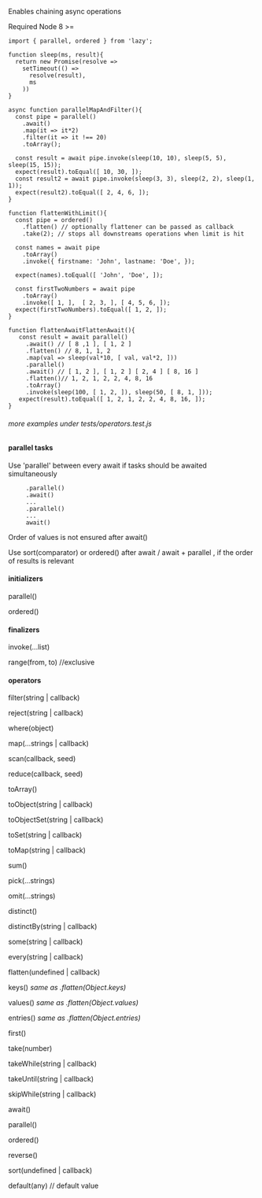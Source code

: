 Enables chaining async operations

Required Node 8 >=
```
import { parallel, ordered } from 'lazy';

function sleep(ms, result){
  return new Promise(resolve => 
    setTimeout(() => 
      resolve(result), 
      ms
    ))
}

async function parallelMapAndFilter(){
  const pipe = parallel()
    .await()
    .map(it => it*2)
    .filter(it => it !== 20)
    .toArray();

  const result = await pipe.invoke(sleep(10, 10), sleep(5, 5), sleep(15, 15));
  expect(result).toEqual([ 10, 30, ]);
  const result2 = await pipe.invoke(sleep(3, 3), sleep(2, 2), sleep(1, 1));
  expect(result2).toEqual([ 2, 4, 6, ]);   
}

function flattenWithLimit(){
  const pipe = ordered()
    .flatten() // optionally flattener can be passed as callback
    .take(2); // stops all downstreams operations when limit is hit

  const names = await pipe
    .toArray()
    .invoke({ firstname: 'John', lastname: 'Doe', });

  expect(names).toEqual([ 'John', 'Doe', ]);

  const firstTwoNumbers = await pipe
    .toArray()    
    .invoke([ 1, ],  [ 2, 3, ], [ 4, 5, 6, ]);
  expect(firstTwoNumbers).toEqual([ 1, 2, ]);       
}

function flattenAwaitFlattenAwait(){
   const result = await parallel()
     .await() // [ 8 ,1 ], [ 1, 2 ]
     .flatten() // 8, 1, 1, 2
     .map(val => sleep(val*10, [ val, val*2, ]))
     .parallel()
     .await() // [ 1, 2 ], [ 1, 2 ] [ 2, 4 ] [ 8, 16 ]
     .flatten()// 1, 2, 1, 2, 2, 4, 8, 16
     .toArray()
     .invoke(sleep(100, [ 1, 2, ]), sleep(50, [ 8, 1, ]));
   expect(result).toEqual([ 1, 2, 1, 2, 2, 4, 8, 16, ]);
}
```
###### more examples under tests/operators.test.js

#### parallel tasks

Use 'parallel' between every await if tasks should be awaited simultaneously 
```...
     .parallel()
     .await()
     ...
     .parallel()
     ...
     await()
```

Order of values is not ensured after await()

Use sort(comparator) or ordered() after await / await + parallel , if the order of results is relevant

#### initializers
parallel()

ordered()

#### finalizers
invoke(...list)

range(from, to) //exclusive

#### operators

filter(string | callback)

reject(string | callback)

where(object)

map(...strings | callback)

scan(callback, seed)

reduce(callback, seed)

toArray()

toObject(string | callback)

toObjectSet(string | callback)

toSet(string | callback)

toMap(string | callback)

sum()

pick(...strings)

omit(...strings)

distinct()

distinctBy(string | callback)

some(string | callback)

every(string | callback)

flatten(undefined | callback)

keys()  _same as  .flatten(Object.keys)_

values() _same as .flatten(Object.values)_

entries() _same as .flatten(Object.entries)_

first()

take(number)

takeWhile(string | callback)

takeUntil(string | callback)

skipWhile(string | callback)

await()

parallel()

ordered()

reverse()

sort(undefined | callback)

default(any) // default value